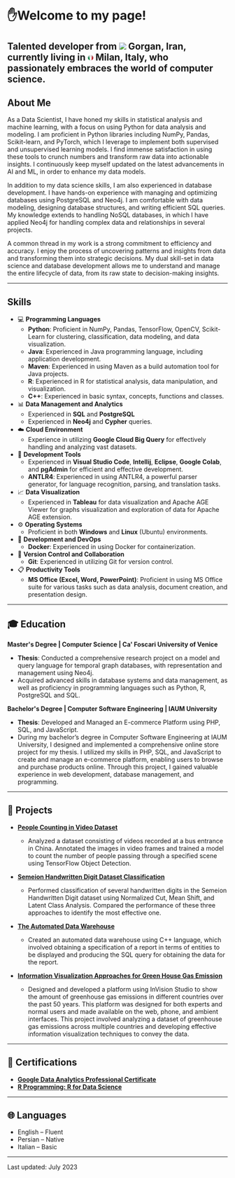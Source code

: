 # ✋Welcome to my page!
## Talented developer from <img src="https://github.com/rydercodes/rydercodes/blob/main/Flags/Iran.avif" width="13"/> Gorgan, Iran, currently living in <img src="https://github.com/rydercodes/rydercodes/blob/main/Flags/Italy.jpg" width="13"/> Milan, Italy, who passionately embraces the world of computer science.
## About Me
As a Data Scientist, I have honed my skills in statistical analysis and machine learning, with a focus on using Python for data analysis and modeling. I am proficient in Python libraries including NumPy, Pandas, Scikit-learn, and PyTorch, which I leverage to implement both supervised and unsupervised learning models. I find immense satisfaction in using these tools to crunch numbers and transform raw data into actionable insights. I continuously keep myself updated on the latest advancements in AI and ML, in order to enhance my data models.

In addition to my data science skills, I am also experienced in database development. I have hands-on experience with managing and optimizing databases using PostgreSQL and Neo4j. I am comfortable with data modeling, designing database structures, and writing efficient SQL queries. My knowledge extends to handling NoSQL databases, in which I have applied Neo4j for handling complex data and relationships in several projects.

A common thread in my work is a strong commitment to efficiency and accuracy. I enjoy the process of uncovering patterns and insights from data and transforming them into strategic decisions. My dual skill-set in data science and database development allows me to understand and manage the entire lifecycle of data, from its raw state to decision-making insights.

---

## Skills

- :computer: **Programming Languages**
  - **Python**: Proficient in NumPy, Pandas, TensorFlow, OpenCV, Scikit-Learn for clustering, classification, data modeling, and data visualization.
  - **Java**: Experienced in Java programming language, including application development.
  - **Maven**: Experienced in using Maven as a build automation tool for Java projects.
  - **R**: Experienced in R for statistical analysis, data manipulation, and visualization.
  - **C++**: Experienced in basic syntax, concepts, functions and classes.
- :bar_chart: **Data Management and Analytics**
  - Experienced in **SQL** and **PostgreSQL**
  - Experienced in **Neo4j** and **Cypher** queries.
- :cloud: **Cloud Environment**
  - Experience in utilizing **Google Cloud Big Query** for effectively handling and analyzing vast datasets.
- :wrench: **Development Tools**
  - Experienced in **Visual Studio Code**, **Intellij**, **Eclipse**, **Google Colab**, and **pgAdmin** for efficient and effective development.
  - **ANTLR4**: Experienced in using ANTLR4, a powerful parser generator, for language recognition, parsing, and translation tasks.
- :chart_with_upwards_trend: **Data Visualization**
  - Experienced in **Tableau** for data visualization and Apache AGE Viewer for graphs visualization and exploration of data for Apache AGE extension.
- :gear: **Operating Systems**
  - Proficient in both **Windows** and **Linux** (Ubuntu) environments.
- :whale: **Development and DevOps**
  - **Docker**: Experienced in using Docker for containerization.
- :link: **Version Control and Collaboration**
  - **Git**: Experienced in utilizing Git for version control.
- :clipboard: **Productivity Tools**
  - **MS Office (Excel, Word, PowerPoint)**: Proficient in using MS Office suite for various tasks such as data analysis, document creation, and presentation design.
---

## :mortar_board: Education

**Master's Degree | Computer Science | Ca' Foscari University of Venice**
- **Thesis**: Conducted a comprehensive research project on a model and query language for temporal graph databases, with representation and management using Neo4j.
- Acquired advanced skills in database systems and data management, as well as proficiency in programming languages such as Python, R, PostgreSQL and SQL.

**Bachelor's Degree | Computer Software Engineering | IAUM University**
- **Thesis**: Developed and Managed an E-commerce Platform using PHP, SQL, and JavaScript.
- During my bachelor’s degree in Computer Software Engineering at IAUM University, I designed and implemented a comprehensive online store project for my thesis. I utilized my skills in PHP, SQL, and JavaScript to create and manage an e-commerce platform, enabling users to browse and purchase products online. Through this project, I gained valuable experience in web development, database management, and programming.


---

## :file_folder: Projects

- [**People Counting in Video Dataset**](https://github.com/rydercodes/Counting-People.git)
  - Analyzed a dataset consisting of videos recorded at a bus entrance in China. Annotated the images in video frames and trained a model to count the number of people passing through a specified scene using TensorFlow Object Detection.

- [**Semeion Handwritten Digit Dataset Classification**](https://github.com/rydercodes/Semeion-Handwritten-Digit-Dataset-Classification.git)
  - Performed classification of several handwritten digits in the Semeion Handwritten Digit dataset using Normalized Cut, Mean Shift, and Latent Class Analysis. Compared the performance of these three approaches to identify the most effective one.

- [**The Automated Data Warehouse**](https://github.com/rydercodes/Automated-Data-Warehouse.git)
  - Created an automated data warehouse using C++ language, which involved obtaining a specification of a report in terms of entities to be displayed and producing the SQL query for obtaining the data for the report.

- [**Information Visualization Approaches for Green House Gas Emission**](https://github.com/rydercodes/-Information-Visualization-Approaches-for-Green-House-Gas-Emission.git)
  - Designed and developed a platform using InVision Studio to show the amount of greenhouse gas emissions in different countries over the past 50 years. This platform was designed for both experts and normal users and made available on the web, phone, and ambient interfaces. This project involved analyzing a dataset of greenhouse gas emissions across multiple countries and developing effective information visualization techniques to convey the data.


---

## :scroll: Certifications

- [**Google Data Analytics Professional Certificate**](https://coursera.org/verify/professional-cert/XK6WGWBXX7ZR)
- [**R Programming: R for Data Science**](http://ude.my/UC-68848489-46e3-48e2-9a47-d845673e131e)

---

## :globe_with_meridians: Languages

- English – Fluent
- Persian – Native
- Italian – Basic

---

Last updated: July 2023
